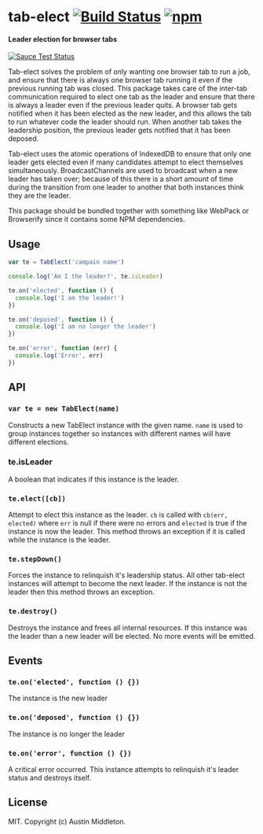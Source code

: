 # tab-elect [![Build Status][travis-image]][travis-url] [![npm][npm-image]][npm-url]

[npm-image]: https://img.shields.io/npm/v/tab-elect.svg?style=flat
[npm-url]: https://npmjs.org/package/tab-elect
[travis-image]: https://travis-ci.org/xuset/tab-elect.svg?branch=master
[travis-url]: https://travis-ci.org/xuset/tab-elect


#### Leader election for browser tabs

[![Sauce Test Status](https://saucelabs.com/browser-matrix/xuset-tab-elect.svg)](https://saucelabs.com/u/xuset-tab-elect)

Tab-elect solves the problem of only wanting one browser tab to run a job, and ensure that there is always one browser tab running it even if the previous running tab was closed. This package takes care of the inter-tab communication required to elect one tab as the leader and ensure that there is always a leader even if the previous leader quits. A browser tab gets notified when it has been elected as the new leader, and this allows the tab to run whatever code the leader should run. When another tab takes the leadership position, the previous leader gets notified that it has been deposed.

Tab-elect uses the atomic operations of IndexedDB to ensure that only one leader gets elected even if many candidates attempt to elect themselves simultaneously. BroadcastChannels are used to broadcast when a new leader has taken over; because of this there is a short amount of time during the transition from one leader to another that both instances think they are the leader.

This package should be bundled together with something like WebPack or Browserify since it contains some NPM dependencies.

## Usage

```js
var te = TabElect('campain name')

console.log('Am I the leader?', te.isLeader)

te.on('elected', function () {
  console.log('I am the leader!')
})

te.on('deposed', function () {
  console.log('I am no longer the leader')
})

te.on('error', function (err) {
  console.log('Error', err)
})
```

## API

### `var te = new TabElect(name)`

Constructs a new TabElect instance with the given name. `name` is used to group instances together so instances with different names will have different elections.

### te.isLeader

A boolean that indicates if this instance is the leader.

### `te.elect([cb])`

Attempt to elect this instance as the leader. `cb` is called with `cb(err, elected)` where `err` is null if there were no errors and `elected` is true if the instance is now the leader. This method throws an exception if it is called while the instance is the leader.

### `te.stepDown()`

Forces the instance to relinquish it's leadership status. All other tab-elect instances will attempt to become the next leader. If the instance is not the leader then this method throws an exception.

### `te.destroy()`

Destroys the instance and frees all internal resources. If this instance was the leader than a new leader will be elected. No more events will be emitted.

## Events

### `te.on('elected', function () {})`

The instance is the new leader

### `te.on('deposed', function () {})`

The instance is no longer the leader

### `te.on('error', function () {})`

A critical error occurred. This instance attempts to relinquish it's leader status and destroys itself.

## License

MIT. Copyright (c) Austin Middleton.
